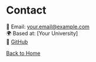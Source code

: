# Contact

📧 Email: your.email@example.com  
🌍 Based at: [Your University]  
🔗 [GitHub](https://github.com/SevincOzturk)

[Back to Home](index.md)
